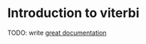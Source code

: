 # Introduction to viterbi

TODO: write [great documentation](http://jacobian.org/writing/what-to-write/)
